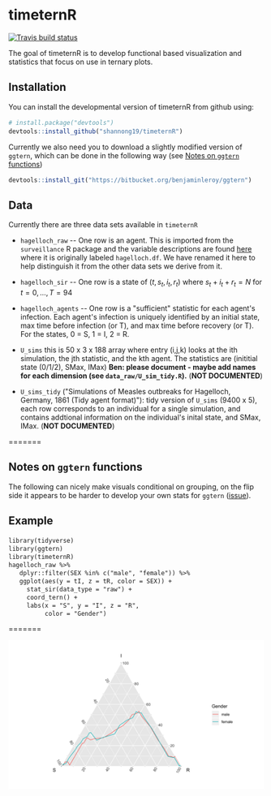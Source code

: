# timeternR

<!-- badges: start -->
[![Travis build status](https://travis-ci.org/shannong19/timeternR.svg?branch=master)](https://travis-ci.org/shannong19/timeternR)
<!-- badges: end -->

The goal of timeternR is to develop functional based visualization and statistics
that focus on use in ternary plots.

## Installation

You can install the developmental version of timeternR from github using:

```r
# install.package("devtools")
devtools::install_github("shannong19/timeternR")
```

Currently we also need you to download a slightly modified version of `ggtern`, which can be done in the following way (see [Notes on `ggtern` functions](#notes-on-ggtern-functions))

```r
devtools::install_git("https://bitbucket.org/benjaminleroy/ggtern")
```

## Data

   Currently there are three data sets available in `timeternR`

   - `hagelloch_raw` -- One row is an agent.  This is imported from the `surveillance` R package and the variable descriptions are found [here](https://rdrr.io/rforge/surveillance/man/hagelloch.html) where it is originally labeled `hagelloch.df`.  We have renamed it here to help distinguish it from the other data sets we derive from it.
   
   
   - `hagelloch_sir`  -- One row is a state of $(t, s_t, i_t, r_t)$ where $s_t + i_t + r_t = N$ for $t = 0, \dots, T=94$

   - `hagelloch_agents` -- One row is a "sufficient" statistic for each agent's infection.  Each agent's infection is uniquely identified by an initial state, max time before infection (or T), and max time before recovery (or T).  For the states, 0 = S, 1 = I, 2 = R.

  - `U_sims` this is 50 x 3 x 188 array where entry (i,j,k) looks at the ith simulation, the jth statistic, and the kth agent.  The statistics are (inititial state (0/1/2), SMax, IMax)  **Ben: please document - maybe add names for each dimension (see `data_raw/U_sim_tidy.R`).** (**NOT DOCUMENTED**)
  
  - `U_sims_tidy` ("Simulations of Measles outbreaks for Hagelloch, Germany, 1861 (Tidy agent format)"): tidy version of `U_sims` (9400 x 5), each row corresponds to an individual for a single simulation, and contains addtional information on the individual's inital state, and SMax, IMax. (**NOT DOCUMENTED**)


=======


## Notes on `ggtern` functions

The following can nicely make visuals conditional on grouping, on the flip side
it appears to be harder to develop your own stats for `ggtern` ([issue](https://bitbucket.org/nicholasehamilton/ggtern/issues/8/developing-new-stats-and-geoms)).


## Example

```{r}
library(tidyverse)
library(ggtern)
library(timeternR)
hagelloch_raw %>%
   dplyr::filter(SEX %in% c("male", "female")) %>%
   ggplot(aes(y = tI, z = tR, color = SEX)) +
     stat_sir(data_type = "raw") + 
     coord_tern() +
     labs(x = "S", y = "I", z = "R",
          color = "Gender")
```


=======


![](images/stat_sir_example.png)
